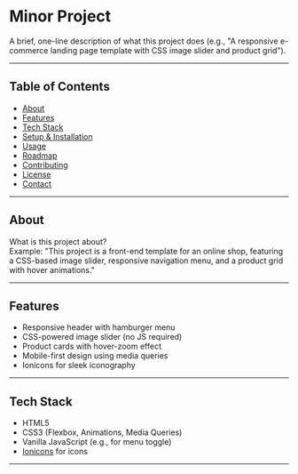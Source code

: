 # Minor Project

A brief, one-line description of what this project does (e.g., "A responsive e-commerce landing page template with CSS image slider and product grid").

---

##  Table of Contents
- [About](#about)
- [Features](#features)
- [Tech Stack](#tech-stack)
- [Setup & Installation](#setup--installation)
- [Usage](#usage)
- [Roadmap](#roadmap)
- [Contributing](#contributing)
- [License](#license)
- [Contact](#contact)

---

##  About
What is this project about?  
Example: "This project is a front-end template for an online shop, featuring a CSS-based image slider, responsive navigation menu, and a product grid with hover animations."

---

##  Features
- Responsive header with hamburger menu
- CSS-powered image slider (no JS required)
- Product cards with hover-zoom effect
- Mobile-first design using media queries
- Ionicons for sleek iconography

---

##  Tech Stack
- HTML5  
- CSS3 (Flexbox, Animations, Media Queries)  
- Vanilla JavaScript (e.g., for menu toggle)  
- [Ionicons](https://ionicons.com/) for icons

---

